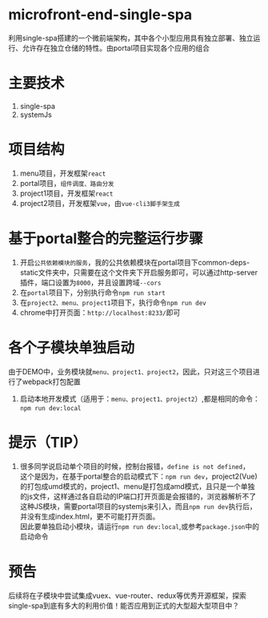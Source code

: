# microfront-end-single-spa
利用single-spa搭建的一个微前端架构，其中各个小型应用具有独立部署、独立运行、允许存在独立仓储的特性。由portal项目实现各个应用的组合

# 主要技术
1. single-spa
2. systemJs

# 项目结构
1. menu项目，开发框架`react`
2. portal项目，`组件调度、路由分发`
3. project1项目，开发框架`react`
4. project2项目，开发框架`vue`，由`vue-cli3脚手架生成`
  
# 基于portal整合的完整运行步骤
1. 开启`公共依赖模块的服务`，我的公共依赖模块在portal项目下common-deps-static文件夹中，只需要在这个文件夹下开启服务即可，可以通过http-server插件，端口设置为`8000`，并且设置跨域`--cors`
2. 在`portal`项目下，分别执行命令`npm run start`
3. 在`project2、menu、project1`项目下，执行命令`npm run dev`
4. chrome中打开页面：`http://localhost:8233/`即可

# 各个子模块单独启动
由于DEMO中，业务模块就`menu、project1、project2`，因此，只对这三个项目进行了webpack打包配置
1. 启动本地开发模式（适用于：`menu、project1、project2`）,都是相同的命令：  `npm run dev:local`

# 提示（TIP）
1. 很多同学说启动单个项目的时候，控制台报错，`define is not defined`，  
这个是因为，在基于portal整合的启动模式下：`npm run dev`，project2(Vue)的打包成umd模式的，project1、menu是打包成amd模式，且只是一个单独的js文件，这样通过各自启动的IP端口打开页面是会报错的，浏览器解析不了这种JS模块，需要portal项目的systemjs来引入，而且`npm run dev`执行后，并没有生成index.html，更不可能打开页面。  
因此要单独启动小模块，请运行`npm run dev:local`,或参考`package.json`中的启动命令

# 预告
后续将在子模块中尝试集成vuex、vue-router、redux等优秀开源框架，探索single-spa到底有多大的利用价值！能否应用到正式的大型超大型项目中？